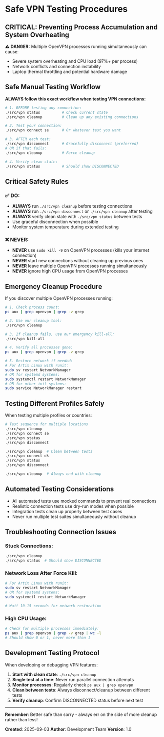 # Safe VPN Testing Procedures

## CRITICAL: Preventing Process Accumulation and System Overheating

**⚠️ DANGER:** Multiple OpenVPN processes running simultaneously can cause:
- Severe system overheating and CPU load (97%+ per process)
- Network conflicts and connection instability
- Laptop thermal throttling and potential hardware damage

## Safe Manual Testing Workflow

**ALWAYS follow this exact workflow when testing VPN connections:**

```bash
# 1. BEFORE testing any connection:
./src/vpn status          # Check current state
./src/vpn cleanup         # Clean up any existing connections

# 2. Test your connection:
./src/vpn connect se      # Or whatever test you want

# 3. AFTER each test:
./src/vpn disconnect      # Gracefully disconnect (preferred)
# OR if that fails:
./src/vpn cleanup         # Force cleanup

# 4. Verify clean state:
./src/vpn status          # Should show DISCONNECTED
```

## Critical Safety Rules

### ✅ DO:
- **ALWAYS** run `./src/vpn cleanup` before testing connections
- **ALWAYS** run `./src/vpn disconnect` or `./src/vpn cleanup` after testing
- **ALWAYS** verify clean state with `./src/vpn status` between tests
- Use graceful disconnection when possible
- Monitor system temperature during extended testing

### ❌ NEVER:
- **NEVER** use `sudo kill -9` on OpenVPN processes (kills your internet connection)
- **NEVER** start new connections without cleaning up previous ones
- **NEVER** leave multiple OpenVPN processes running simultaneously
- **NEVER** ignore high CPU usage from OpenVPN processes

## Emergency Cleanup Procedure

If you discover multiple OpenVPN processes running:

```bash
# 1. Check process count:
ps aux | grep openvpn | grep -v grep

# 2. Use our cleanup tool:
./src/vpn cleanup

# 3. If cleanup fails, use our emergency kill-all:
./src/vpn kill-all

# 4. Verify all processes gone:
ps aux | grep openvpn | grep -v grep

# 5. Restore network if needed:
# For Artix Linux with runit:
sudo sv restart NetworkManager
# OR for systemd systems:
sudo systemctl restart NetworkManager
# OR for other init systems:
sudo service NetworkManager restart
```

## Testing Different Profiles Safely

When testing multiple profiles or countries:

```bash
# Test sequence for multiple locations
./src/vpn cleanup
./src/vpn connect se
./src/vpn status
./src/vpn disconnect

./src/vpn cleanup  # Clean between tests
./src/vpn connect dk
./src/vpn status
./src/vpn disconnect

./src/vpn cleanup  # Always end with cleanup
```

## Automated Testing Considerations

- All automated tests use mocked commands to prevent real connections
- Realistic connection tests use dry-run modes when possible
- Integration tests clean up properly between test cases
- Never run multiple test suites simultaneously without cleanup

## Troubleshooting Connection Issues

### Stuck Connections:
```bash
./src/vpn cleanup
./src/vpn status  # Should show DISCONNECTED
```

### Network Loss After Force Kill:
```bash
# For Artix Linux with runit:
sudo sv restart NetworkManager
# OR for systemd systems:
sudo systemctl restart NetworkManager

# Wait 10-15 seconds for network restoration
```

### High CPU Usage:
```bash
# Check for multiple processes immediately:
ps aux | grep openvpn | grep -v grep | wc -l
# Should show 0 or 1, never more than 1
```

## Development Testing Protocol

When developing or debugging VPN features:

1. **Start with clean state**: `./src/vpn cleanup`
2. **Single test at a time**: Never run parallel connection attempts
3. **Monitor processes**: Regularly check `ps aux | grep openvpn`
4. **Clean between tests**: Always disconnect/cleanup between different tests
5. **Verify cleanup**: Confirm DISCONNECTED status before next test

---

**Remember**: Better safe than sorry - always err on the side of more cleanup rather than less!

**Created**: 2025-09-03
**Author**: Development Team
**Version**: 1.0
